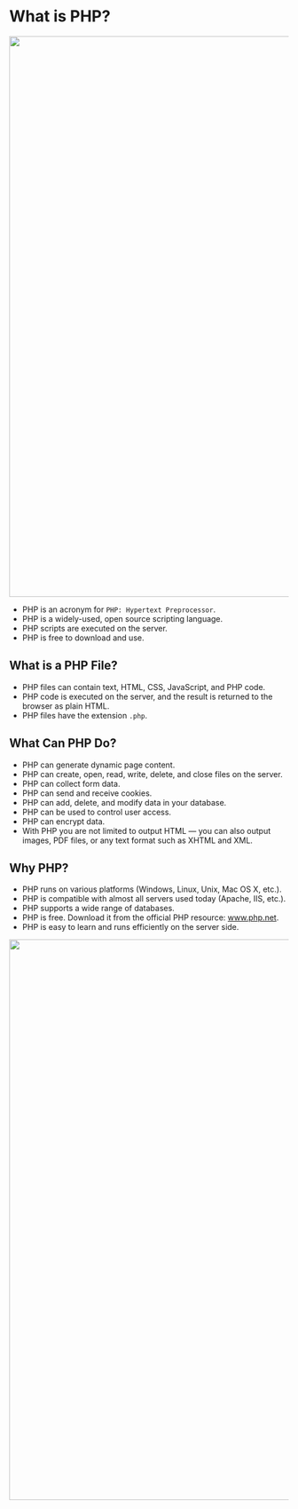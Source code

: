<h1>What is PHP?</h1>
<img src="https://user-images.githubusercontent.com/74038190/212284115-f47cd8ff-2ffb-4b04-b5bf-4d1c14c0247f.gif" width="1010">

<ul>
  <li>PHP is an acronym for <code>PHP: Hypertext Preprocessor</code>.</li>
  <li>PHP is a widely-used, open source scripting language.</li>
  <li>PHP scripts are executed on the server.</li>
  <li>PHP is free to download and use.</li>
</ul>

<h2>What is a PHP File?</h2>
<ul>
  <li>PHP files can contain text, HTML, CSS, JavaScript, and PHP code.</li>
  <li>PHP code is executed on the server, and the result is returned to the browser as plain HTML.</li>
  <li>PHP files have the extension <code>.php</code>.</li>
</ul>

<h2>What Can PHP Do?</h2>
<ul>
  <li>PHP can generate dynamic page content.</li>
  <li>PHP can create, open, read, write, delete, and close files on the server.</li>
  <li>PHP can collect form data.</li>
  <li>PHP can send and receive cookies.</li>
  <li>PHP can add, delete, and modify data in your database.</li>
  <li>PHP can be used to control user access.</li>
  <li>PHP can encrypt data.</li>
  <li>With PHP you are not limited to output HTML — you can also output images, PDF files, or any text format such as XHTML and XML.</li>
</ul>

<h2>Why PHP?</h2>
<ul>
  <li>PHP runs on various platforms (Windows, Linux, Unix, Mac OS X, etc.).</li>
  <li>PHP is compatible with almost all servers used today (Apache, IIS, etc.).</li>
  <li>PHP supports a wide range of databases.</li>
  <li>PHP is free. Download it from the official PHP resource: 
    <a href="https://www.php.net" target="_blank">www.php.net</a>.
  </li>
  <li>PHP is easy to learn and runs efficiently on the server side.</li>
</ul>

<img src="https://user-images.githubusercontent.com/74038190/212284115-f47cd8ff-2ffb-4b04-b5bf-4d1c14c0247f.gif" width="1010">
